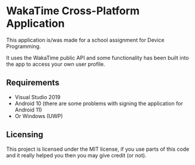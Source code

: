 # WakaTime Cross-Platform Application

This application is/was made for a school assignment for Device Programming.


It uses the WakaTime public API and some functionality has been built into the app to access your own user profile.

## Requirements

- Visual Studio 2019
- Android 10 (there are some problems with signing the application for Android 11)
- Or Windows (UWP)

## Licensing

This project is licensed under the MIT license, if you use parts of this code and it really helped you then you may give credit (or not).

